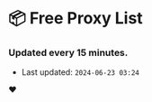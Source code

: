 # :package: Free Proxy List
### Updated every 15 minutes.

- Last updated: `2024-06-23 03:24`

:heart:
